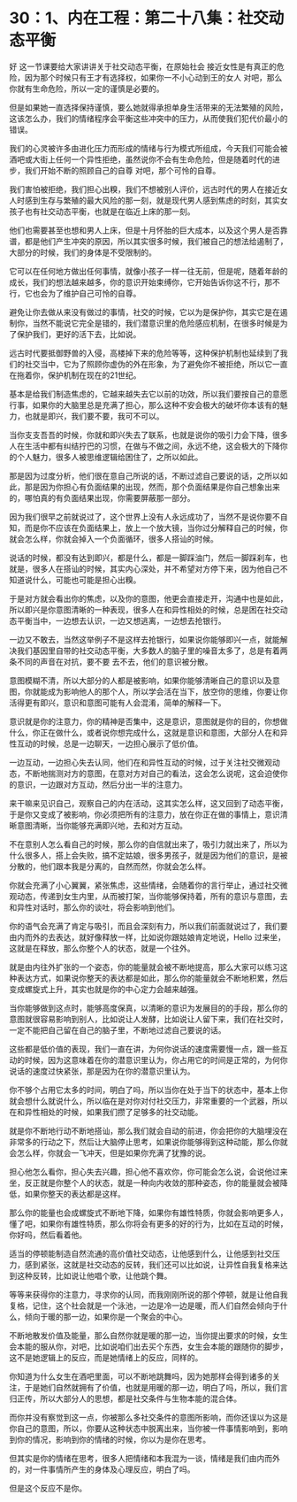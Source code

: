 # 30：1、内在工程：第二十八集：社交动态平衡

好 这一节课要给大家讲讲关于社交动态平衡，在原始社会 接近女性是有真正的危险，因为那个时候只有王才有选择权，如果你一不小心动到王的女人 对吧，那么你就有生命危险，所以一定的谨慎是必要的。

但是如果她一直选择保持谨慎，要么她就得承担单身生活带来的无法繁殖的风险，这该怎么办，我们的情绪程序会平衡这些冲突中的压力，从而使我们犯代价最小的错误。

我们的心灵被许多由进化压力而形成的情绪与行为模式所组成，今天我们可能会被酒吧或大街上任何一个异性拒绝，虽然说你不会有生命危险，但是随着时代的进步，我们开始不断的照顾自己的自尊 对吧，那个可怜的自尊。

我们害怕被拒绝，我们担心出糗，我们不想被别人评价，远古时代的男人在接近女人时感到生存与繁殖的最大风险的那一刻，就是现代男人感到焦虑的时刻，其实女孩子也有社交动态平衡，也就是在临近上床的那一刻。

他们也需要甚至也想和男人上床，但是十月怀胎的巨大成本，以及这个男人是否靠谱，都是他们产生冲突的原因，所以其实很多时候，我们被自己的想法给遏制了，大部分的时候，我们的身体是不受限制的。

它可以在任何地方做出任何事情，就像小孩子一样一往无前，但是呢，随着年龄的成长，我们的想法越来越多，你的意识开始束缚你，它开始告诉你这不行，那不行，它也会为了维护自己可怜的自尊。

避免让你去做从来没有做过的事情，社交的时候，它以为是保护你，其实它是在遏制你，当然不能说它完全是错的，我们潜意识里的危险感应机制，在很多时候是为了保护我们，更好的活下去，比如说。

远古时代要抵御野兽的入侵，高楼掉下来的危险等等，这种保护机制也延续到了我们的社交当中，它为了照顾你虚伪的外在形象，为了避免你不被拒绝，所以它一直在拖着你，保护机制在现在的21世纪。

基本是给我们制造焦虑的，它越来越失去它以前的功效，所以我们要按自己的意愿行事，如果你的大脑里总是充满了担心，那么这种不安会极大的破坏你本该有的魅力，也就是即兴，我们要不要，我可不可以。

当你支支吾吾的时候，你就和即兴失去了联系，也就是说你的吸引力会下降，很多人在生活中都有纠结拧巴的习惯，在做与不做之间，永远不绝，这会极大的下降你的个人魅力，很多人被思维逻辑给困住了，之所以如此。

那是因为过度分析，他们很在意自己所说的话，不断过滤自己要说的话，之所以如此，那是因为你担心有负面结果的出现，然而，那个负面结果是你自己想象出来的，哪怕真的有负面结果出现，你需要屏蔽那一部分。

因为我们很早之前就说过了，这个世界上没有人永远成功了，当然不是说你要不自知，而是你不应该在负面结果上，放上一个放大镜，当你过分解释自己的时候，你就会怎么样，你就会掉入一个负面循环，很多人搭讪的时候。

说话的时候，都没有达到即兴，都是什么，都是一脚踩油门，然后一脚踩刹车，也就是，很多人在搭讪的时候，其实内心深处，并不希望对方停下来，因为他自己不知道说什么，可能也可能是担心出糗。

于是对方就会看出你的焦虑，以及你的意图，他更会直接走开，沟通中也是如此，所以即兴是你意图清晰的一种表现，很多人在和异性相处的时候，总是困在社交动态平衡当中，一边想去认识，一边又想逃离，一边想去抢银行。

一边又不敢去，当然这举例子不是这样去抢银行，如果说你能够即兴一点，就能解决我们基因里自带的社交动态平衡，大多数人的脑子里的噪音太多了，总是有着两条不同的声音在对抗，要不要 去不去，他们的意识被分散。

意图模糊不清，所以大部分的人都是被影响，如果你能够清晰自己的意识以及意图，你就能成为影响他人的那个人，所以学会活在当下，放空你的思维，你要让你活得更有即兴，意识和意图可能有人会混淆，简单的解释一下。

意识就是你的注意力，你的精神是否集中，这是意识，意图就是你的目的，你想做什么，你正在做什么，或者说你想完成什么，这就是意识和意图，大部分人在和异性互动的时候，总是一边聊天，一边担心展示了低价值。

一边互动，一边担心失去认同，他们在和异性互动的时候，过于关注社交微观动态，不断地揣测对方的意图，在意对方对自己的看法，这会怎么说呢，这会迫使你的意识，一边跟对方互动，然后分出一半的注意力。

来干嘛来见识自己，观察自己的内在活动，这其实怎么样，这又回到了动态平衡，于是你又变成了被影响，你必须把所有的注意力，放在你正在做的事情上，意识清晰意图清晰，当你能够充满即兴地，去和对方互动。

不在意别人怎么看自己的时候，那么你的自信就出来了，吸引力就出来了，所以为什么很多人，搭上会失败，搞不定姑娘，很多男孩子，就是因为他们的意识，是被分散的，他们跟本我是分离的，自然而然，你就会怎么样。

你就会充满了小心翼翼，紧张焦虑，这些情绪，会随着你的言行举止，通过社交微观动态，传递到女生内里，从而被打架，当你能够保持着，所有的意识与意图，去和异性对话时，那么你的谈吐，将会影响到他们。

你的语气会充满了肯定与吸引，而且会深刻有力，所以我们前面就说过了，我们要由内而外的去表达，就好像释放一样，比如说你跟姑娘肯定地说，Hello 过来坐，这就是在释放，那么你整个人的状态，就是一个往外。

就是由内往外扩张的一个姿态，你的能量就会被不断地提高，那么大家可以练习这种表达方式，如果说你整天的表达都是如此，那么你的能量就会不断地积累，然后变成螺旋式上升，其实也就是你的中心定力会越来越强。

当你能够做到这点时，能够高度保真，以清晰的意识为发展目的的手段，那么你的意图就很容易影响到别人，比如说让人发酵，比如说让人留下来，我们在社交时，一定不能把自己留在自己的脑子里，不断地过滤自己要说的话。

这些都是低价值的表现，我们一直在讲，为何你说话的速度需要慢一点，跟一些互动的时候，因为这意味着在你的潜意识里认为，你占用它的时间是正常的，为何你说话的速度过快紧张，那是因为在你的潜意识里认为。

你不够个占用它太多的时间，明白了吗，所以当你在处于当下的状态中，基本上你就会想什么就说什么，所以临在是对你对付社交压力，非常重要的一个武器，所以在和异性相处的时候，如果我们攒了足够多的社交动能。

就是你不断地行动不断地搭讪，那么我们就会自动的前进，你会把你的大脑埋没在非常多的行动之下，然后让大脑停止思考，如果说你能够得到这种动能，那么你就会怎么样，你就会一飞冲天，但是如果你充满了犹豫的说。

担心他怎么看你，担心失去兴趣，担心他不喜欢你，你可能会怎么说，会说他过来坐，反正就是你整个人的状态，就是一种向内收敛的那种姿态，你的能量就会被降低，如果你整天的表达都是这样。

那么你的能量也会成螺旋式不断地下降，如果你有雄性特质，你就会影响更多人，懂了吧，如果你有雄性特质，那么你将会有更多的好的行为，比如在互动的时候，你好吗，然后看着他。

适当的停顿能制造自然流通的高价值社交动态，让他感到什么，让他感到社交压力，感到紧张，这就是社交动态的反转，我们还可以比如说，让异性自我复格来达到这种反转，比如说让他唱个歌，让他跳个舞。

等等来获得你的注意力，寻求你的认同，而我刚刚所说的那个停顿，就是让他自我复格，记住，这个社会就是一个泳池，一边是冷一边是暖，而人们自然会倾向于什么，倾向于暖的那一边，如果你是一个聚会的中心。

不断地散发价值及能量，那么自然你就是暖的那一边，当你提出要求的时候，女生会本能的服从你，对吧，比如说咱们出去买个东西，女生会本能的跟随你的脚步，这不是她逻辑上的反应，而是她情绪上的反应，同样的。

你知道为什么女生在酒吧里面，可以不断地跳舞吗，因为她那样会得到诸多的关注，于是她们自然就拥有了价值，也就是用暖的那一边，明白了吗，所以，我们言归正传，所以大部分人的思想，都是社交条件与生物本能的混合体。

而你并没有察觉到这一点，你被那么多社交条件的意图所影响，而你还误以为这是你自己的意图，所以，你要从这种状态中脱离出来，当你被一件事情影响到，影响到你的情况，影响到你的情绪的时候，你以为是你在思考。

但其实是你的情绪在思考，很多人把情绪和本我混为一谈，情绪是我们由内而外的，对一件事情所产生的身体及心理反应，明白了吗。

但是这个反应不是你。